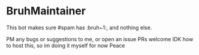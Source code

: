 # BruhMaintainer
This bot makes sure #spam has :bruh~1:, and nothing else.


PM any bugs or suggestions to me, or open an issue
PRs welcome
IDK how to host this, so im doing it myself for now
Peace
